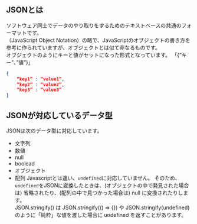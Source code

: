 ## JSONとは
ソフトウェア同士でデータのやり取りをするためのテキストベースの共通のフォーマットです。  
（JavaScript Object Notation）の略で、JavaScriptのオブジェクトの書き方を参考に作られていますが、オブジェクトとは似て非なるものです。  
オブジェクトのようにキーと値がセットになった形式となっています。  「{“キー”、”値”}」
```json
{
    “key1” : “value1”,
    “key2” : “value2”,
    “key3” : “value3”
}
```

## JSONが対応しているデータ型
JSONは次のデータ型に対応しています。
- 文字列
- 数値
- null
- boolead
- オブジェクト
-  配列
Javascriptとは違い、`undefined`に対応していません。
そのため、`undefined`をJSONに変換したときは、(オブジェクトの中で発見された場合は) 省略されたり、(配列の中で見つかった場合は) null に変換されたりします。  
JSON.stringify() は JSON.stringify(() => {}) や JSON.stringify(undefined) のように「純粋」な値を渡した場合に undefined を返すことがあります。  
